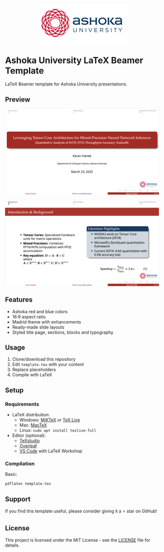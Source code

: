<p align="center">
  <img src="assets/ashoka.png" alt="Ashoka University Logo" width="300">
</p>

# Ashoka University LaTeX Beamer Template

LaTeX Beamer template for Ashoka University presentations.

## Preview

![Preview](assets/titlepage.png)

![Preview](assets/contentpage.png)

## Features

- Ashoka red and blue colors
- 16:9 aspect ratio
- Madrid theme with enhancements
- Ready-made slide layouts
- Styled title page, sections, blocks and typography

## Usage

1. Clone/download this repository
2. Edit `template.tex` with your content
3. Replace placeholders
4. Compile with LaTeX

## Setup

### Requirements

- LaTeX distribution:
  - Windows: [MiKTeX](https://miktex.org/download) or [TeX Live](https://tug.org/texlive/acquire-netinstall.html)
  - Mac: [MacTeX](https://tug.org/mactex/mactex-download.html)
  - Linux: `sudo apt install texlive-full`
- Editor (optional):
  - [TeXstudio](https://www.texstudio.org/)
  - [Overleaf](https://www.overleaf.com/)
  - [VS Code](https://code.visualstudio.com/) with LaTeX Workshop

### Compilation

Basic:
```bash
pdflatex template.tex
```

## Support

If you find this template useful, please consider giving it a ⭐ star on GitHub!

## License

This project is licensed under the MIT License - see the [LICENSE](LICENSE) file for details.

